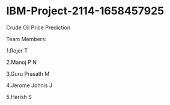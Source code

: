 # IBM-Project-2114-1658457925
Crude Oil Price Prediction

Team Members:

1.Rojer T

2.Manoj P N

3.Guru Prasath M

4.Jerome Johnis J

5.Harish S
